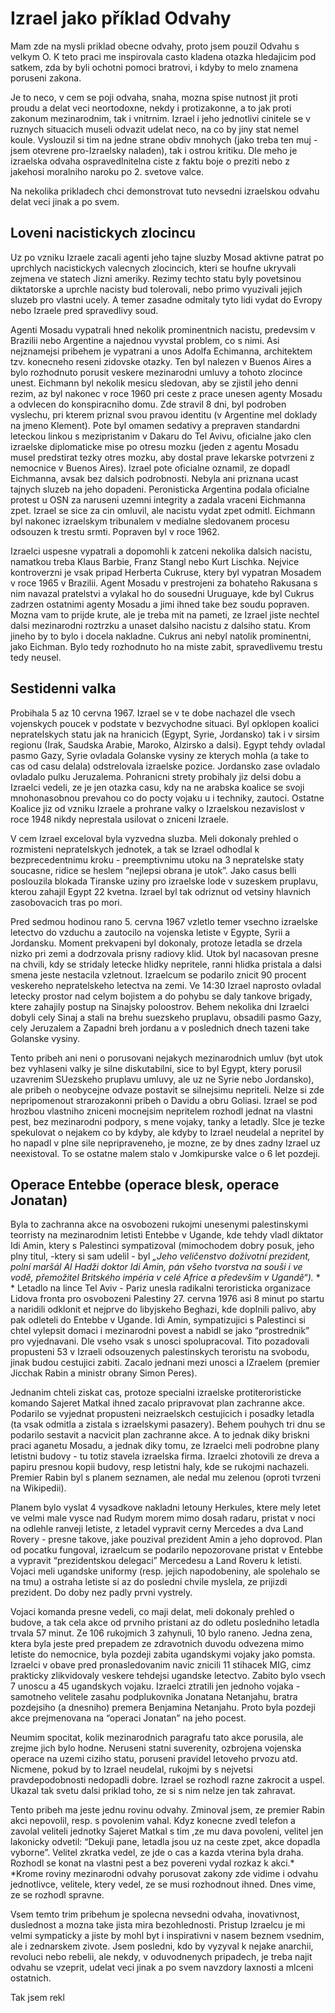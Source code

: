 # Izrael jako příklad Odvahy

Mam zde na mysli priklad obecne odvahy, proto jsem pouzil Odvahu s velkym O. K teto praci me inspirovala casto kladena otazka hledajicim pod satkem, zda by byli ochotni pomoci bratrovi, i kdyby to melo znamena poruseni zakona.

Je to neco, v cem se poji odvaha, snaha, mozna spise nutnost jit proti proudu a delat veci neortodoxne, nekdy i protizakonne, a to jak proti zakonum mezinarodnim, tak i vnitrnim. Izrael i jeho jednotlivi cinitele se v ruznych situacich museli odvazit udelat neco, na co by jiny stat nemel koule. Vyslouzil si tim na jedne strane obdiv mnohych (jako treba ten muj - jsem otevrene pro-Izraelsky naladen), tak i ostrou kritiku. Dle meho je izraelska odvaha ospravedlnitelna ciste z faktu boje o preziti nebo z jakehosi moralniho naroku po 2. svetove valce.

Na nekolika prikladech chci demonstrovat tuto nevsedni izraelskou odvahu delat veci jinak a po svem.

## Loveni nacistickych zlocincu

Uz po vzniku Izraele zacali agenti jeho tajne sluzby Mosad aktivne patrat po uprchlych nacistickych valecnych zlocincich, kteri se houfne ukryvali zejmena ve statech Jizni ameriky. Rezimy techto statu byly povetsinou diktatorske a uprchle nacisty bud tolerovali, nebo primo vyuzivali jejich sluzeb pro vlastni ucely. A temer zasadne odmitaly tyto lidi vydat do Evropy nebo Izraele pred spravedlivy soud.

Agenti Mosadu vypatrali hned nekolik prominentnich nacistu, predevsim v Brazilii nebo Argentine a najednou vyvstal problem, co s nimi. Asi nejznamejsi pribehem je vypatrani a unos Adolfa Echimanna, architektem tzv. konecneho reseni zidovske otazky. Ten byl nalezen v Buenos Aires a bylo rozhodnuto porusit veskere mezinarodni umluvy a tohoto zlocince unest. Eichmann byl nekolik mesicu sledovan, aby se zjistil jeho denni rezim, az byl nakonec v roce 1960 pri ceste z prace unesen agenty Mosadu a odvlecen do konspiracniho domu. Zde stravil 8 dni, byl podroben vyslechu, pri kterem priznal svou pravou identitu (v Argentine mel doklady na jmeno Klement). Pote byl omamen sedativy a prepraven standardni leteckou linkou s mezipristanim v Dakaru do Tel Avivu, oficialne jako clen izraelske diplomaticke mise po otresu mozku (jeden z agentu Mosadu musel predstirat tezky otres mozku, aby dostal prave lekarske potvrzeni z nemocnice v Buenos Aires). Izrael pote oficialne oznamil, ze dopadl Eichmanna, avsak bez dalsich podrobnosti. Nebyla ani priznana ucast tajnych sluzeb na jeho dopadeni. Peronisticka Argentina podala oficialne protest u OSN za naruseni uzemni integrity a zadala vraceni Eichmanna zpet. Izrael se sice za cin omluvil, ale nacistu vydat zpet odmitl. Eichmann byl nakonec izraelskym tribunalem v medialne sledovanem procesu odsouzen k trestu srmti. Popraven byl v roce 1962.

Izraelci uspesne vypatrali a dopomohli k zatceni nekolika dalsich nacistu, namatkou treba Klaus Barbie, Franz Stangl nebo Kurt Lischka. Nejvice kontroverzni je vsak pripad Herberta Cukruse, ktery byl vypatran Mosadem v roce 1965 v Brazilii. Agent Mosadu v prestrojeni za bohateho Rakusana s nim navazal pratelstvi a vylakal ho do sousedni Uruguaye, kde byl Cukrus zadrzen ostatnimi agenty Mosadu a jimi ihned take bez soudu popraven. Mozna vam to prijde krute, ale je treba mit na pameti, ze Izrael jiste nechtel dalsi mezinarodni roztrzku a unaset dalsiho nacistu z dalsiho statu. Krom jineho by to bylo i docela nakladne. Cukrus ani nebyl natolik prominentni, jako Eichman. Bylo tedy rozhodnuto ho na miste zabit, spravedlivemu trestu tedy neusel.

## Sestidenni valka

Probihala 5 az 10 cervna 1967. Izrael se v te dobe nachazel dle vsech vojenskych poucek v podstate v bezvychodne situaci. Byl opklopen koalici nepratelskych statu jak na hranicich (Egypt, Syrie, Jordansko) tak i v sirsim regionu (Irak, Saudska Arabie, Maroko, Alzirsko a dalsi). Egypt tehdy ovladal pasmo Gazy, Syrie ovladala Golanske vysiny ze kterych mohla (a take to cas od casu delala) odstrelovala izraelske pozice. Jordansko zase ovladalo ovladalo pulku Jeruzalema. Pohranicni strety probihaly jiz delsi dobu a Izraelci vedeli, ze je jen otazka casu, kdy na ne arabska koalice se svoji mnohonasobnou prevahou co do pocty vojaku u i techniky, zautoci. Ostatne Koalice jiz od vzniku Izraele a prohrane valky o Izraelskou nezavislost v roce 1948 nikdy neprestala usilovat o zniceni Izraele.

V cem Izrael exceloval byla vyzvedna sluzba. Meli dokonaly prehled o rozmisteni nepratelskych jednotek, a tak se Izrael odhodlal k bezprecedentnimu kroku - preemptivnimu utoku na 3 nepratelske staty soucasne, ridice se heslem “nejlepsi obrana je utok”. Jako casus belli poslouzila blokada Tiranske uziny pro izraelske lode v suzeskem pruplavu, kterou zahajil Egypt 22 kvetna. Izrael byl tak odriznut od vetsiny hlavnich zasobovacich tras po mori.

Pred sedmou hodinou rano 5. cervna 1967 vzletlo temer vsechno izraelske letectvo do vzduchu a zautocilo na vojenska letiste v Egypte, Syrii a Jordansku. Moment prekvapeni byl dokonaly, protoze letadla se drzela nizko pri zemi a dodrzovala prisny radiovy klid. Utok byl nacasovan presne na chvili, kdy se stridaly letecke hlidky nepritele, ranni hlidka pristala a dalsi smena jeste nestacila vzletnout. Izraelcum se podarilo znicit 90 procent veskereho nepratelskeho letectva na zemi. Ve 14:30 Izrael naprosto ovladal letecky prostor nad celym bojistem a do pohybu se daly tankove brigady, ktere zahajily postup na Sinajsky poloostrov. Behem nekolika dni Izraelci dobyli cely Sinaj a stali na brehu suezskeho pruplavu, obsadili pasmo Gazy, cely Jeruzalem a Zapadni breh jordanu a v poslednich dnech tazeni take Golanske vysiny.

Tento pribeh ani neni o porusovani nejakych mezinarodnich umluv (byt utok bez vyhlaseni valky je silne diskutabilni, sice to byl Egypt, ktery porusil uzavrenim SUezskeho pruplavu umluvy, ale uz ne Syrie nebo Jordansko), ale pribeh o neobycejne odvaze postavit se silnejsimu nepriteli. Nelze si zde nepripomenout strarozakonni pribeh o Davidu a obru Goliasi. Izrael se pod hrozbou vlastniho zniceni mocnejsim nepritelem rozhodl jednat na vlastni pest, bez mezinarodni podpory, s mene vojaky, tanky a letadly. SIce je tezke spekulovat o nejakem co by kdyby, ale kdyby to Izrael neudelal a nepritel by ho napadl v plne sile nepripraveneho, je mozne, ze by dnes zadny Izrael uz neexistoval. To se ostatne malem stalo v Jomkipurske valce o 6 let pozdeji.

## Operace Entebbe (operace blesk, operace Jonatan)

Byla to zachranna akce na osvobozeni rukojmi unesenymi palestinskymi teorristy na mezinarodnim letisti Entebbe v Ugande, kde tehdy vladl diktator Idi Amin, ktery s Palestinci sympatizoval (mimochodem dobry posuk, jeho plny titul, -ktery si sam udelil - byl *„Jeho veličenstvo doživotní prezident, polní maršál Al Hadži doktor Idi Amin, pán všeho tvorstva na souši i ve vodě, přemožitel Britského impéria v celé Africe a především v Ugandě“).*
*
*
Letadlo na lince Tel Aviv - Pariz unesla radikalni teroristicka organizace Lidova fronta pro osvobozeni Palestiny 27. cervna 1976 asi 8 minut po startu a naridili odklonit et nejprve do libyjskeho Beghazi, kde doplnili palivo, aby pak odleteli do Entebbe v Ugande. Idi Amin, sympatizujici s Palestinci si chtel vylepsit domaci i mezinarodni povest a nabidl se jako “prostrednik” pro vyjednavani. Dle vseho vsak s unosci spolupracoval. Tito pozadovali propusteni 53 v Izraeli odsouzenych palestinskych teroristu na svobodu, jinak budou cestujici zabiti. Zacalo jednani mezi unosci a IZraelem (premier Jicchak Rabin a ministr obrany Simon Peres). 

Jednanim chteli ziskat cas, protoze specialni izraelske protiteroristicke komando Sajeret Matkal ihned zacalo pripravovat plan zachranne akce. Podarilo se vyjednat propusteni neizraelskch cestujicich i posadky letadla (ta vsak odmitla a zistala s izraelskymi pasazery). Behem pouhych tri dnu se podarilo sestavit a nacvicit plan zachranne akce. A to jednak diky briskni praci aganetu Mosadu, a jednak diky tomu, ze Izraelci meli podrobne plany letistni budovy - tu totiz stavela izraelska firma. Izraelci zhotovili ze dreva a papiru presnou kopii budovy, resp letistni haly, kde se rukojmi nachazeli. Premier Rabin byl s planem seznamen, ale nedal mu zelenou (oproti tvrzeni na Wikipedii).

Planem bylo vyslat 4 vysadkove nakladni letouny Herkules, ktere mely letet ve velmi male vysce nad Rudym morem mimo dosah radaru, pristat v noci na odlehle ranveji letiste, z letadel vypravit cerny Mercedes a dva Land Rovery - presne takove, jake pouzival prezident Amin a jeho doprovod. Plan od pocatku fungoval, izraelcum se podarilo nepozorovane pristat v Entebbe a vypravit “prezidentskou delegaci” Mercedesu a Land Roveru k letisti. Vojaci meli ugandske uniformy (resp. jejich napodobeniny, ale spolehalo se na tmu) a ostraha letiste si az do posledni chvile myslela, ze prijizdi prezident. Do doby nez padly prvni vystrely.

Vojaci komanda presne vedeli, co maji delat, meli dokonaly prehled o budove, a tak cela akce od prvniho pristani az do odletu posledniho letadla trvala 57 minut. Ze 106 rukojmich 3 zahynuli, 10 bylo raneno. Jedna zena, ktera byla jeste pred prepadem ze zdravotnich duvodu odvezena mimo letiste do nemocnice, byla pozdeji zabita ugandskymi vojaky jako pomsta. Izraelci v obave pred pronasledovanim navic znicili 11 stihacek MIG, cimz prakticky zlikvidovaly veskere tehdejsi ugandske letectvo. Zabito bylo vsech 7 unoscu a 45 ugandskych vojaku. Izraelci ztratili jen jednoho vojaka - samotneho velitele zasahu podplukovnika Jonatana Netanjahu, bratra pozdejsiho (a dnesniho) premera Benjamina Netanjahu. Proto byla pozdeji akce prejmenovana na “operaci Jonatan” na jeho pocest.

Neumim spocitat, kolik mezinarodnich paragrafu tato akce porusila, ale zrejme jich bylo hodne. Neruseni statni suverenity, ozbrojena vojenska operace na uzemi ciziho statu, poruseni pravidel letoveho prvozu atd. Nicmene, pokud by to Izrael neudelal, rukojmi by s nejvetsi pravdepodobnosti nedopadli dobre. Izrael se rozhodl razne zakrocit a uspel. Ukazal tak svetu dalsi priklad toho, ze si s nim nelze jen tak zahravat.

Tento pribeh ma jeste jednu rovinu odvahy. Zminoval jsem, ze premier Rabin akci nepovolil, resp. s povolenim vahal. Kdyz konecne zvedl telefon a zavolal veliteli jednotky Sajeret Matkal s tim ,ze mu dava povoleni, velitel jen lakonicky odvetil: “Dekuji pane, letadla jsou uz na ceste zpet, akce dopadla vyborne”. Velitel zkratka vedel, ze jde o cas a kazda vterina byla draha. Rozhodl se konat na vlastni pest a bez povereni vydal rozkaz k akci.* *Krome roviny mezinarodni odvahy porusovat zakony zde vidime i odvahu jednotlivce, velitele, ktery vedel, ze se musi rozhodnout ihned. Dnes vime, ze se rozhodl spravne.

Vsem temto trim pribehum je spolecna nevsedni odvaha, inovativnost, duslednost a mozna take jista mira bezohlednosti. Pristup Izraelcu je mi velmi sympaticky a jiste by mohl byt i inspirativni v nasem beznem vsednim, ale i zednarskem zivote. Jsem posledni, kdo by vyzyval k nejake anarchii, revoluci nebo rebelii, ale nekdy, v oduvodnenych pripadech, je treba najit odvahu se vzeprit, udelat veci jinak a po svem navzdory laxnosti a mlceni ostatnich.

Tak jsem rekl
